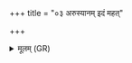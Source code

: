 +++
title = "०३ अरुस्यानम् इदं महत्"

+++
<details><summary>मूलम् (GR)</summary>

अरुस्यानम् इदं महत्  
पृथिव्या अध्य् उद्भृतम् ।  
तद् आस्रावस्य भेषजं  
तद् उ रोगम् अनीनशत् ॥
</details>